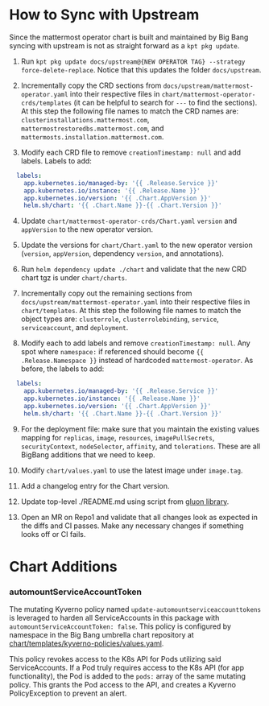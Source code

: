 # How to Sync with Upstream

Since the mattermost operator chart is built and maintained by Big Bang syncing with upstream is not as straight forward as a `kpt pkg update`.

1. Run `kpt pkg update docs/upstream@{NEW OPERATOR TAG} --strategy force-delete-replace`. Notice that this updates the folder `docs/upstream`.

2. Incrementally copy the CRD sections from `docs/upstream/mattermost-operator.yaml` into their respective files in `chart/mattermost-operator-crds/templates` (it can be helpful to search for `---` to find the sections). At this step the following file names to match the CRD names are: `clusterinstallations.mattermost.com`, `mattermostrestoredbs.mattermost.com`, and `mattermosts.installation.mattermost.com`.

3. Modify each CRD file to remove `creationTimestamp: null` and add labels. Labels to add:

```yaml
  labels:
    app.kubernetes.io/managed-by: '{{ .Release.Service }}'
    app.kubernetes.io/instance: '{{ .Release.Name }}'
    app.kubernetes.io/version: '{{ .Chart.AppVersion }}'
    helm.sh/chart: '{{ .Chart.Name }}-{{ .Chart.Version }}'
```

4. Update `chart/mattermost-operator-crds/Chart.yaml` `version` and `appVersion` to the new operator version.

5. Update the versions for `chart/Chart.yaml` to the new operator version (`version`, `appVersion`, dependency `version`, and annotations).

6. Run `helm dependency update ./chart` and validate that the new CRD chart tgz is under `chart/charts`.

7. Incrementally copy out the remaining sections from `docs/upstream/mattermost-operator.yaml` into their respective files in `chart/templates`. At this step the following file names to match the object types are: `clusterrole`, `clusterrolebinding`, `service`, `serviceaccount`, and `deployment`.

8. Modify each to add labels and remove `creationTimestamp: null`. Any spot where `namespace:` if referenced should become `{{ .Release.Namespace }}` instead of hardcoded `mattermost-operator`. As before, the labels to add:

```yaml
  labels:
    app.kubernetes.io/managed-by: '{{ .Release.Service }}'
    app.kubernetes.io/instance: '{{ .Release.Name }}'
    app.kubernetes.io/version: '{{ .Chart.AppVersion }}'
    helm.sh/chart: '{{ .Chart.Name }}-{{ .Chart.Version }}'
```

9. For the deployment file: make sure that you maintain the existing values mapping for `replicas`, `image`, `resources`, `imagePullSecrets`, `securityContext`, `nodeSelector`, `affinity`, and `tolerations`. These are all BigBang additions that we need to keep.

10. Modify `chart/values.yaml` to use the latest image under `image.tag`.

11. Add a changelog entry for the Chart version.

12. Update top-level ./README.md using script from [gluon library](https://repo1.dso.mil/platform-one/big-bang/apps/library-charts/gluon/-/blob/master/docs/bb-package-readme.md).

13. Open an MR on Repo1 and validate that all changes look as expected in the diffs and CI passes. Make any necessary changes if something looks off or CI fails.

# Chart Additions

### automountServiceAccountToken
The mutating Kyverno policy named `update-automountserviceaccounttokens` is leveraged to harden all ServiceAccounts in this package with `automountServiceAccountToken: false`. This policy is configured by namespace in the Big Bang umbrella chart repository at [chart/templates/kyverno-policies/values.yaml](https://repo1.dso.mil/big-bang/bigbang/-/blob/master/chart/templates/kyverno-policies/values.yaml?ref_type=heads). 

This policy revokes access to the K8s API for Pods utilizing said ServiceAccounts. If a Pod truly requires access to the K8s API (for app functionality), the Pod is added to the `pods:` array of the same mutating policy. This grants the Pod access to the API, and creates a Kyverno PolicyException to prevent an alert.